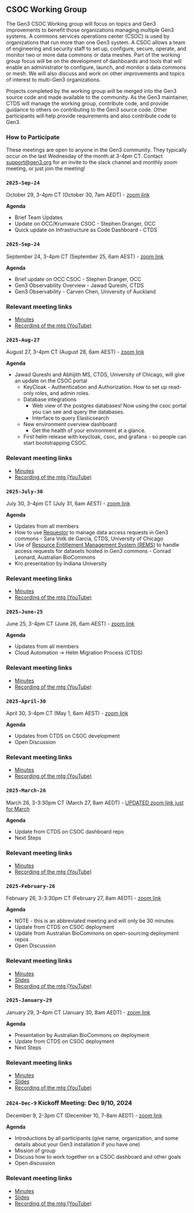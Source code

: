 ## CSOC Working Group

The Gen3 CSOC Working group will focus on topics and Gen3 improvements to benefit those organizations managing multiple Gen3 systems. A commons services operations center (CSOC) is used by organizations that run more than one Gen3 system. A CSOC allows a team of engineering and security staff to set up, configure, secure, operate, and monitor two or more data commons or data meshes. Part of the working group focus will be on the development of dashboards and tools that will enable an administrator to configure, launch, and monitor a data commons or mesh. We will also discuss and work on other improvements and topics of interest to multi-Gen3 organizations.

Projects completed by the working group will be merged into the Gen3 source code and made available to the community. As the Gen3 maintainer, CTDS will manage the working group, contribute code, and provide guidance to others on contributing to the Gen3 source code. Other participants will help provide requirements and also contribute code to Gen3.

### **How to Participate**

These meetings are open to anyone in the Gen3 community. They typically occur on the last Wednesday of the month at 3-4pm CT.  Contact [support@gen3.org](mailto:support@gen3.org) for an invite to the slack channel and monthly zoom meeting, or just join the meeting!


### `2025-Sep-24`
October 29, 3-4pm CT (October 30, 7am AEDT) - [zoom link](https://uchicago.zoom.us/j/94195457500?pwd=QVy03nhXQ248IJKuHMwEiQGLhHblW3.1)

**Agenda**

* Brief Team Updates
* Update on OCC/Krumware CSOC - Stephen Dranger, OCC
* Quick update on Infrastructure as Code Dashboard - CTDS













### `2025-Sep-24`
September 24, 3-4pm CT (September 25, 6am AEST) - [zoom link](https://uchicago.zoom.us/j/94195457500?pwd=QVy03nhXQ248IJKuHMwEiQGLhHblW3.1)

**Agenda**

* Brief update on OCC CSOC - Stephen Dranger, OCC
* Gen3 Observability Overview - Jawad Qureshi, CTDS
* Gen3 Observability - Carven Chen, University of Auckland

### Relevant meeting links   

* [Minutes](20250924-CSOC_WG_minutes.md)
* [Recording of the mtg (YouTube)](https://youtu.be/SD-OdsUkaDQ)



### `2025-Aug-27`
August 27, 3-4pm CT (August 28, 6am AEST) - [zoom link](https://uchicago.zoom.us/j/94195457500?pwd=QVy03nhXQ248IJKuHMwEiQGLhHblW3.1)

**Agenda**

* Jawad Qureshi and Abhijith MS, CTDS, University of Chicago, will give an update on the CSOC portal
  * KeyCloak - Authentication and Authorization. How to set up read-only roles, and admin roles.
  * Database integrations
    * Web view of the postgres databases! Now using the csoc portal you can see and query the databases.
    * Interface to query Elasticsearch
  * New environment overview dashboard
    * Get the health of your environment at a glance.
  * First helm release with keycloak, csoc, and grafana - so people can start bootstrapping CSOC.


### Relevant meeting links   

* [Minutes](20250827-CSOC_WG_minutes.md)
* [Recording of the mtg (YouTube)](https://youtu.be/LktSl1S0Izo)




### `2025-July-30`
July 30, 3-4pm CT (July 31, 6am AEST) - [zoom link](https://uchicago.zoom.us/j/94195457500?pwd=QVy03nhXQ248IJKuHMwEiQGLhHblW3.1)

**Agenda**

* Updates from all members
* How to use [Requestor](https://github.com/uc-cdis/requestor) to manage data access requests in Gen3 commons - Sara Volk de Garcia, CTDS, University of Chicago
* Use of [Resource Entitlement Management System (REMS)](https://github.com/CSCfi/rems) to handle access requests for datasets hosted in Gen3 commons - Conrad Leonard, Australian BioCommons
* Kro presentation by Indiana University

### Relevant meeting links   

* [Minutes](20250730-CSOC_WG_minutes.md)
* [Recording of the mtg (YouTube)](https://youtu.be/FrzsUzQeNoQ)




### `2025-June-25`
June 25, 3-4pm CT (June 26, 6am AEST) - [zoom link](https://uchicago.zoom.us/j/91296910656?pwd=b360AiWOaty5nvLI5Kbp12cua6e8Pw.1)

**Agenda**

* Updates from all members
* Cloud Automation -> Helm Migration Process (CTDS)

### Relevant meeting links   

* [Minutes](20250625-CSOC_WG_minutes.md)  
* [Recording of the mtg (YouTube)](https://www.youtube.com/watch?v=bZiHxu7ZdnU)


### `2025-April-30`
April 30, 3-4pm CT (May 1, 6am AEST) - [zoom link](https://uchicago.zoom.us/j/91296910656?pwd=b360AiWOaty5nvLI5Kbp12cua6e8Pw.1)

**Agenda**

* Updates from CTDS on CSOC development
* Open Discussion

### Relevant meeting links   

* [Minutes](20250430-CSOC_WG_minutes.md)  
* [Recording of the mtg (YouTube)](https://youtu.be/BqlWFnzCfJ4?si=a3bh5KEqHIZM7Dtf&t=16)

### `2025-March-26`
March 26, 3-3:30pm CT (March 27, 8am AEDT) - [UPDATED zoom link just for March](https://uchicago.zoom.us/j/8652124937?pwd=akNVcWRGV1V2UHZodEU4NkNyM3Jjdz09)

**Agenda**

* Update from CTDS on CSOC dashboard repo
* Next Steps

### Relevant meeting links   

* [Minutes](20250326-CSOC_WG_minutes.md)  
* [Recording of the mtg (YouTube)](https://youtu.be/8A1S5MS-5cQ)

### `2025-February-26`
February 26, 3-3:30pm CT (February 27, 8am AEDT) - [zoom link](https://uchicago.zoom.us/j/91296910656?pwd=b360AiWOaty5nvLI5Kbp12cua6e8Pw.1)

**Agenda**

* NOTE - this is an abbreviated meeting and will only be 30 minutes
* Update from CTDS on CSOC deployment
* Update from Australian BioCommons on open-sourcing deployment repos
* Open Discussion

### Relevant meeting links   

* [Minutes](20250226-CSOC_WG_minutes.md)  
* [Slides](20250226-CSOC_WG_slides.pdf)
* [Recording of the mtg (YouTube)](https://youtu.be/q7geH6Cfz8s)


### `2025-January-29`

January 29, 3-4pm CT (January 30, 8am AEDT) - [zoom link](https://uchicago.zoom.us/j/91296910656?pwd=b360AiWOaty5nvLI5Kbp12cua6e8Pw.1)

**Agenda**

* Presentation by Australian BioCommons on deployment
* Update from CTDS on CSOC deployment
* Next Steps

### Relevant meeting links   

* [Minutes](20250129-CSOC_WG_minutes.md)  
* [Slides](20250129-CSOC_WG_slides.pdf)
* [Recording of the mtg (YouTube)](https://youtu.be/yF-T97MggUQ)


### `2024-Dec-9` **Kickoff Meeting: Dec 9/10, 2024**

December 9, 2-3pm CT (December 10, 7-8am AEDT) - [zoom link](https://uchicago.zoom.us/j/92866299142?pwd=XfddZb7PAK9eMaX9gX3qSBpljJ5jYL.1)

**Agenda**

* Introductions by all participants (give name, organization, and some details about your Gen3 installation if you have one)
* Mission of group
* Discuss how to work together on a CSOC dashboard and other goals
* Open discussion

### Relevant meeting links   

* [Minutes](20241209-CSOC_WG_minutes.md)  
* [Slides](20241209-CSOC_WG_slides.pdf)
* [Recording of the mtg (YouTube)](https://www.youtube.com/watch?v=Rd4qjhm3oKI)
